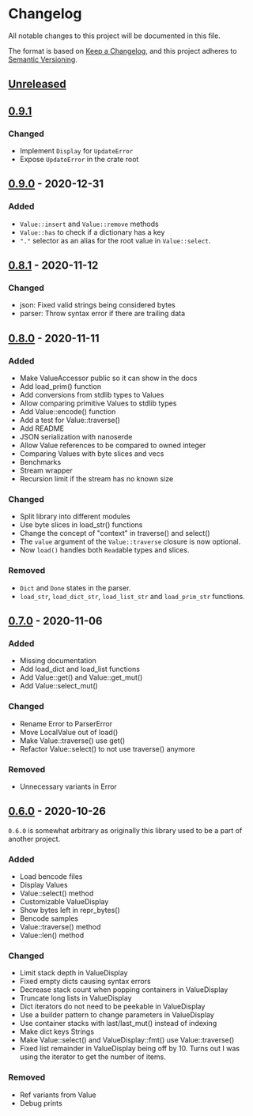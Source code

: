 # Changelog

All notable changes to this project will be documented in this file.

The format is based on [Keep a Changelog](https://keepachangelog.com/en/1.0.0/),
and this project adheres to [Semantic Versioning](https://semver.org/spec/v2.0.0.html).

## [Unreleased]

## [0.9.1]

### Changed

- Implement `Display` for `UpdateError`
- Expose `UpdateError` in the crate root

## [0.9.0] - 2020-12-31

### Added

- `Value::insert` and `Value::remove` methods
- `Value::has` to check if a dictionary has a key
- `"."` selector as an alias for the root value in `Value::select`.

## [0.8.1] - 2020-11-12

### Changed

- json: Fixed valid strings being considered bytes
- parser: Throw syntax error if there are trailing data

## [0.8.0] - 2020-11-11

### Added

- Make ValueAccessor public so it can show in the docs
- Add load_prim() function
- Add conversions from stdlib types to Values
- Allow comparing primitive Values to stdlib types
- Add Value::encode() function
- Add a test for Value::traverse()
- Add README
- JSON serialization with nanoserde
- Allow Value references to be compared to owned integer
- Comparing Values with byte slices and vecs
- Benchmarks
- Stream wrapper
- Recursion limit if the stream has no known size

### Changed

- Split library into different modules
- Use byte slices in load_str() functions
- Change the concept of "context" in traverse() and select()
- The `value` argument of the `Value::traverse` closure is now optional.
- Now `load()` handles both `Read`able types and slices.

### Removed

- `Dict` and `Done` states in the parser.
- `load_str`, `load_dict_str`, `load_list_str` and `load_prim_str` functions.

## [0.7.0] - 2020-11-06

### Added

- Missing documentation
- Add load_dict and load_list functions
- Add Value::get() and Value::get_mut()
- Add Value::select_mut()

### Changed

- Rename Error to ParserError
- Move LocalValue out of load()
- Make Value::traverse() use get()
- Refactor Value::select() to not use traverse() anymore

### Removed

- Unnecessary variants in Error

## [0.6.0] - 2020-10-26

`0.6.0` is somewhat arbitrary as originally this library used to be a part of another project.

### Added

- Load bencode files
- Display Values
- Value::select() method
- Customizable ValueDisplay
- Show bytes left in repr_bytes()
- Bencode samples
- Value::traverse() method
- Value::len() method

### Changed

- Limit stack depth in ValueDisplay
- Fixed empty dicts causing syntax errors
- Decrease stack count when popping containers in ValueDisplay
- Truncate long lists in ValueDisplay
- Dict iterators do not need to be peekable in ValueDisplay
- Use a builder pattern to change parameters in ValueDisplay
- Use container stacks with last/last_mut() instead of indexing
- Make dict keys Strings
- Make Value::select() and ValueDisplay::fmt() use Value::traverse()
- Fixed list remainder in ValueDisplay being off by 10. Turns out I was using the iterator to get the number of items.

### Removed

- Ref variants from Value
- Debug prints

[Unreleased]: https://github.com/manokara/bencode-rs/compare/v0.9.1...HEAD
[0.9.1]: https://github.com/manokara/bencode-rs/compare/v0.9.0...v0.9.1
[0.9.0]: https://github.com/manokara/bencode-rs/compare/v0.8.1...v0.9.0
[0.8.1]: https://github.com/manokara/bencode-rs/compare/v0.8.0...v0.8.1
[0.8.0]: https://github.com/manokara/bencode-rs/compare/v0.7.0...v0.8.0
[0.7.0]: https://github.com/manokara/bencode-rs/compare/v0.6.0...v0.7.0
[0.6.0]: https://github.com/manokara/bencode-rs/releases/tag/v0.6.0

